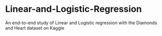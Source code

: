 # Linear-and-Logistic-Regression
An end-to-end study of Linear and Logistic regression with the Diamonds and Heart dataset on Kaggle
